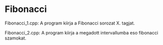 # Fibonacci

Fibonacci_1.cpp:
A program kiirja a Fibonacci sorozat X. tagjat.

Fibonacci_2.cpp:
A program kiirja a megadott intervallumba eso fibonacci szamokat.
